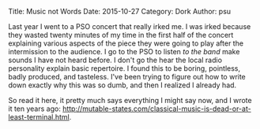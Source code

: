Title: Music not Words
Date: 2015-10-27
Category: Dork
Author: psu

Last year I went to a PSO concert that really irked me. I was irked because they wasted twenty minutes of my time in the first half of the concert explaining various aspects of the piece they were going to play after the intermission to the audience. I go to the PSO to listen *to the band* make sounds I have not heard before. I don't go the hear the local radio personality explain basic repertoire. I found this to be boring, pointless, badly produced, and tasteless. I've been trying to figure out how to write down exactly why this was so dumb, and then I realized I already had.

So read it here, it pretty much says everything I might say now, and I wrote it ten years ago: <a href="http://mutable-states.com/classical-music-is-dead-or-at-least-terminal.html">http://mutable-states.com/classical-music-is-dead-or-at-least-terminal.html</a>.